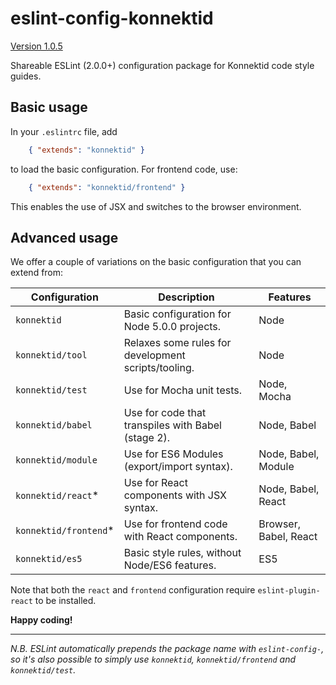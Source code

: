 eslint-config-konnektid
=======================

[Version 1.0.5](CHANGELOG.md)

Shareable ESLint (2.0.0+) configuration package for Konnektid code style guides.

Basic usage
-----------

In your `.eslintrc` file, add

```json
    { "extends": "konnektid" }
```

to load the basic configuration. For frontend code, use:

```json
    { "extends": "konnektid/frontend" }
```

This enables the use of JSX and switches to the browser environment.

Advanced usage
--------------

We offer a couple of variations on the basic configuration that you can extend from:

| Configuration         | Description                                         | Features              |
|-----------------------|-----------------------------------------------------|-----------------------|
| `konnektid`           | Basic configuration for Node 5.0.0  projects.       | Node                  |
| `konnektid/tool`      | Relaxes some rules for development scripts/tooling. | Node                  |
| `konnektid/test`      | Use for Mocha unit tests.                           | Node, Mocha           |
| `konnektid/babel`     | Use for code that transpiles with Babel (stage 2).  | Node, Babel           |
| `konnektid/module`    | Use for ES6 Modules (export/import syntax).         | Node, Babel, Module   |
| `konnektid/react`*    | Use for React components with JSX syntax.           | Node, Babel, React    |
| `konnektid/frontend`* | Use for frontend code with React components.        | Browser, Babel, React |
| `konnektid/es5`       | Basic style rules, without Node/ES6 features.       | ES5                   |

Note that both the `react` and `frontend` configuration require `eslint-plugin-react` to be installed.

**Happy coding!**

--------------------

*N.B. ESLint automatically prepends the package name with `eslint-config-`, so it's also possible
to simply use `konnektid`, `konnektid/frontend` and `konnektid/test`.*
